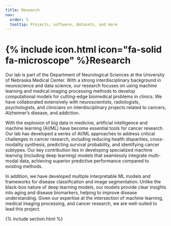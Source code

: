 ```yaml
---
title: Research
nav:
  order: 3
  tooltip: Projects, software, datasets, and more
---
```


# {% include icon.html icon="fa-solid fa-microscope" %}Research

Our lab is part of the Department of Neurological Sciences at the University of Nebraska Medical Center. With a strong interdisciplinary background in neuroscience and data science, our research focuses on using machine learning and medical imaging processing methods to develop computational models for cutting-edge biomedical problems in clinics. We have collaborated extensively with neuroscientists, radiologists, psychologists, and clinicians on interdisciplinary projects related to cancers, Alzheimer’s disease, and addiction.

With the explosion of big data in medicine, artificial intelligence and machine learning (AI/ML) have become essential tools for cancer research. Our lab has developed a series of AI/ML approaches to address critical challenges in cancer research, including reducing health disparities, cross-modality synthesis, predicting survival probability, and identifying cancer subtypes. Our key contribution lies in developing specialized machine learning (including deep learning) models that seamlessly integrate multi-modal data, achieving superior predictive performance compared to existing methods.

In addition, we have developed multiple interpretable ML models and frameworks for disease classification and image segmentation. Unlike the black-box nature of deep learning models, our models provide clear insights into aging and disease biomarkers, helping to improve disease understanding. Given our expertise at the intersection of machine learning, medical imaging processing, and cancer research, we are well-suited to lead this project.

{% include section.html %}

